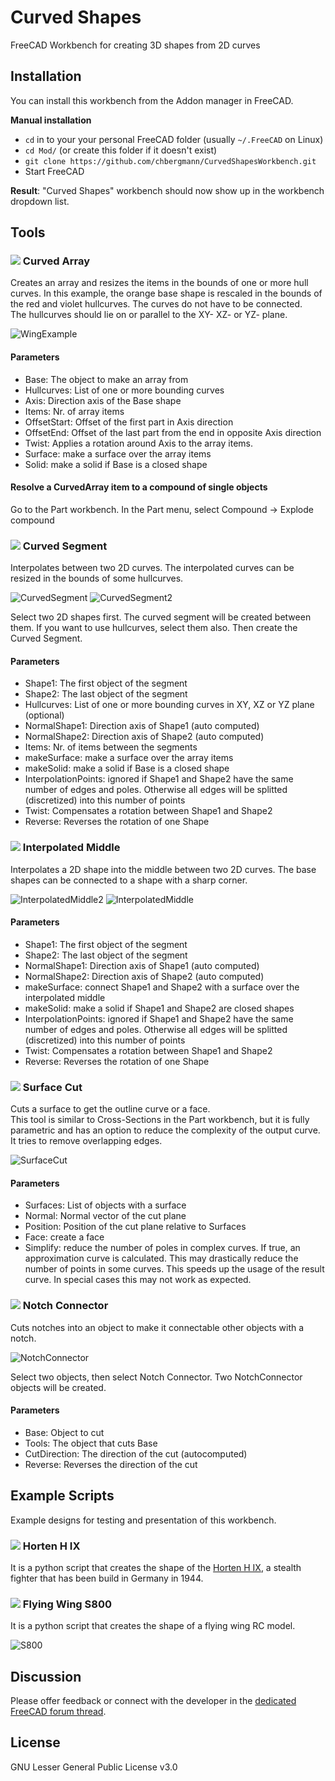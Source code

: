 # Curved Shapes
FreeCAD Workbench for creating 3D shapes from 2D curves
  
## Installation

You can install this workbench from the Addon manager in FreeCAD.

**Manual installation**
- `cd` in to your your personal FreeCAD folder (usually `~/.FreeCAD` on Linux)
- `cd Mod/` (or create this folder if it doesn't exist)
- `git clone https://github.com/chbergmann/CurvedShapesWorkbench.git`
- Start FreeCAD

**Result**: "Curved Shapes" workbench should now show up in the workbench dropdown list.
  
## Tools
### ![](./Resources/icons/curvedArray.svg) Curved Array
Creates an array and resizes the items in the bounds of one or more hull curves.
In this example, the orange base shape is rescaled in the bounds of the red and violet hullcurves. The curves do not have to be connected.  
The hullcurves should lie on or parallel to the XY- XZ- or YZ- plane.  

![WingExample](Examples/WingExample.png)


#### Parameters
- Base: The object to make an array from
- Hullcurves: List of one or more bounding curves        
- Axis: Direction axis of the Base shape
- Items: Nr. of array items
- OffsetStart: Offset of the first part in Axis direction
- OffsetEnd: Offset of the last part from the end in opposite Axis direction
- Twist: Applies a rotation around Axis to the array items. 
- Surface: make a surface over the array items
- Solid: make a solid if Base is a closed shape

#### Resolve a CurvedArray item to a compound of single objects
Go to the Part workbench. In the Part menu, select Compound -> Explode compound  
  
### ![](./Resources/icons/curvedSegment.svg) Curved Segment
Interpolates between two 2D curves. The interpolated curves can be resized in the bounds of some hullcurves.  
 
![CurvedSegment](Examples/CurvedSegment.jpg)
![CurvedSegment2](Examples/CurvedSegment2.jpg)

Select two 2D shapes first. The curved segment will be created between them. If you want to use hullcurves, select them also. Then create the Curved Segment.

#### Parameters
- Shape1: The first object of the segment
- Shape2: The last object of the segment
- Hullcurves: List of one or more bounding curves in XY, XZ or YZ plane (optional)       
- NormalShape1: Direction axis of Shape1 (auto computed)
- NormalShape2: Direction axis of Shape2 (auto computed)
- Items: Nr. of items between the segments
- makeSurface: make a surface over the array items
- makeSolid: make a solid if Base is a closed shape
- InterpolationPoints: ignored if Shape1 and Shape2 have the same number of edges and poles. Otherwise all edges will be splitted (discretized) into this number of points  
- Twist: Compensates a rotation between Shape1 and Shape2
- Reverse: Reverses the rotation of one Shape

### ![](./Resources/icons/CornerShape.svg) Interpolated Middle
Interpolates a 2D shape into the middle between two 2D curves. The base shapes can be connected to a shape with a sharp corner.

![InterpolatedMiddle2](Examples/InterpolatedMiddle2.jpg)
![InterpolatedMiddle](Examples/InterpolatedMiddle.jpg)
 
#### Parameters
- Shape1: The first object of the segment
- Shape2: The last object of the segment     
- NormalShape1: Direction axis of Shape1 (auto computed)
- NormalShape2: Direction axis of Shape2 (auto computed)
- makeSurface: connect Shape1 and Shape2 with a surface over the interpolated middle
- makeSolid: make a solid if Shape1 and Shape2 are closed shapes
- InterpolationPoints: ignored if Shape1 and Shape2 have the same number of edges and poles. Otherwise all edges will be splitted (discretized) into this number of points  
- Twist: Compensates a rotation between Shape1 and Shape2
- Reverse: Reverses the rotation of one Shape
  
  
### ![](./Resources/icons/surfaceCut.svg) Surface Cut
Cuts a surface to get the outline curve or a face.  
This tool is similar to Cross-Sections in the Part workbench, but it is fully parametric and has an option to reduce the complexity of the output curve.
It tries to remove overlapping edges.

![SurfaceCut](Examples/SurfaceCut.jpg)

#### Parameters
- Surfaces: List of objects with a surface
- Normal:   Normal vector of the cut plane
- Position: Position of the cut plane relative to Surfaces
- Face:     create a face
- Simplify: reduce the number of poles in complex curves. If true, an approximation curve is calculated. This may drastically reduce the number of points in some curves. This speeds up the usage of the result curve. In special cases this may not work as expected.  
  
  
### ![](./Resources/icons/NotchConnector.svg) Notch Connector
Cuts notches into an object to make it connectable other objects with a notch.  
  
![NotchConnector](Examples/NotchConnector.jpg)  
  
Select two objects, then select Notch Connector. Two NotchConnector objects will be created.

#### Parameters
- Base:  		Object to cut
- Tools: 		The object that cuts Base   
- CutDirection: The direction of the cut (autocomputed)    
- Reverse: 		Reverses the direction of the cut 

## Example Scripts
Example designs for testing and presentation of this workbench.  

### ![](./Resources/icons/Horten_HIX.svg) Horten H IX
It is a python script that creates the shape of the [Horten H IX](https://de.wikipedia.org/wiki/Horten_H_IX), a stealth fighter that has been build in Germany in 1944.

### ![](./Resources/icons/FlyingWingS800.svg) Flying Wing S800 
It is a python script that creates the shape of a flying wing RC model.  
  
![S800](Examples/S800.jpg)

## Discussion
Please offer feedback or connect with the developer in the [dedicated FreeCAD forum thread](https://forum.freecadweb.org/viewtopic.php?f=8&t=36989).

## License
GNU Lesser General Public License v3.0
